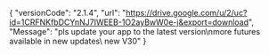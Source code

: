 { "versionCode": "2.1.4", "url": "https://drive.google.com/u/2/uc?id=1CRFNKfbDCYnNJ7IWEEB-1O2ayBwW0e-j&export=download", "Message": "pls update your app to the latest version\nmore futures available in new updates\ new V30" }
